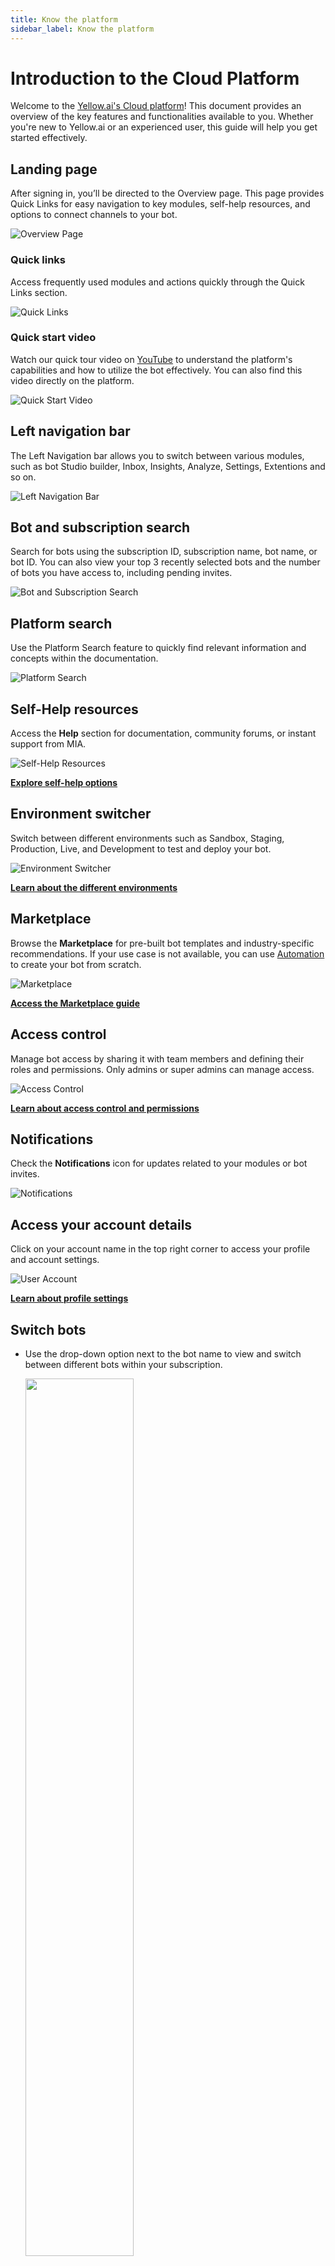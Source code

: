 ```yaml
---
title: Know the platform 
sidebar_label: Know the platform
---
```




# Introduction to the Cloud Platform

Welcome to the [Yellow.ai's Cloud platform](https://cloud.yellow.ai)! This document provides an overview of the key features and functionalities available to you. Whether you're new to Yellow.ai or an experienced user, this guide will help you get started effectively.

## Landing page



After signing in, you’ll be directed to the Overview page. This page provides Quick Links for easy navigation to key modules, self-help resources, and options to connect channels to your bot.

![Overview Page](https://i.imgur.com/NDWatwo.png)

### Quick links

Access frequently used modules and actions quickly through the Quick Links section.

![Quick Links](https://imgur.com/P3MQohz.png)

### Quick start video

Watch our quick tour video on [YouTube](https://www.youtube.com/channel/UCagDUPsrF0yS5KX1hckaUzw/videos) to understand the platform's capabilities and how to utilize the bot effectively. You can also find this video directly on the platform.

![Quick Start Video](https://imgur.com/I036qOq.png)

## Left navigation bar

The Left Navigation bar allows you to switch between various modules, such as bot Studio builder, Inbox, Insights, Analyze, Settings, Extentions and so on.

![Left Navigation Bar](https://imgur.com/NuzLLyG.png)

## Bot and subscription search

Search for bots using the subscription ID, subscription name, bot name, or bot ID. You can also view your top 3 recently selected bots and the number of bots you have access to, including pending invites.

![Bot and Subscription Search](https://i.imgur.com/NaFU9qw.png)

<!-- (https://imgur.com/eYRxoPM.gif) -->

## Platform search

Use the Platform Search feature to quickly find relevant information and concepts within the documentation.

![Platform Search](https://imgur.com/LABjDLA.png)

## Self-Help resources

Access the **Help** section for documentation, community forums, or instant support from MIA.

![Self-Help Resources](https://imgur.com/wP3LbTE.png)

**[Explore self-help options](https://docs.yellow.ai/docs/platform_concepts/Getting%20Started/resources)**

## Environment switcher

Switch between different environments such as Sandbox, Staging, Production, Live, and Development to test and deploy your bot.

![Environment Switcher](https://imgur.com/GtL933N.png)

**[Learn about the different environments](https://docs.yellow.ai/docs/platform_concepts/studio/test-and-publish-bot/modes)**

## Marketplace

Browse the **Marketplace** for pre-built bot templates and industry-specific recommendations. If your use case is not available, you can use [Automation](https://docs.yellow.ai/docs/platform_concepts/studio/overview) to create your bot from scratch.

![Marketplace](https://imgur.com/hyaE929.png)

**[Access the Marketplace guide](https://docs.yellow.ai/docs/platform_concepts/Getting%20Started/marketplaceintro)**

## Access control

Manage bot access by sharing it with team members and defining their roles and permissions. Only admins or super admins can manage access.

![Access Control](https://imgur.com/fcJqwMN.png)

**[Learn about access control and permissions](https://docs.yellow.ai/docs/platform_concepts/Getting%20Started/add-bot-collaborators)**


<!--

## Modify bot configuration

You can modify your bot’s basic details at any time using the **Configure** option. This will not affect the bot’s functionality.

![Modify Bot Configuration](https://i.imgur.com/QMg5bVq.png)

**[Learn more about configuring your bot](https://docs.yellow.ai/docs/platform_concepts/Getting%20Started/modify-bot-configuration)**

-->

## Notifications

Check the **Notifications** icon for updates related to your modules or bot invites.

![Notifications](https://imgur.com/3bnyU13.png)

## Access your account details

Click on your account name in the top right corner to access your profile and account settings.

![User Account](https://imgur.com/jWLqigs.png)

**[Learn about profile settings](https://docs.yellow.ai/docs/platform_concepts/Getting%20Started/user-account-settings)**

## Switch bots

* Use the drop-down option next to the bot name to view and switch between different bots within your subscription.

   <img src="https://imgur.com/3Pkx2eg.png" width="60%"/>

* You can find the Bot Switcher at the bottom right of any module.

   <img src="https://imgur.com/JPOrMia.png" width="60%"/>


## Manage channels

Integrate your bot with various channels to enhance customer reach and meet your business needs.

![Add Channels](https://imgur.com/2W9zlDt.png)

**[Learn about channel integration](https://docs.yellow.ai/docs/platform_concepts/channelConfiguration/overview)**

## Manage languages

Configure your bot to support multiple languages, making conversations more accessible to users in different regions.

![Multilingual Support](https://imgur.com/AqUoqMo.png)

**[Learn more about multilingual bot configuration](https://docs.yellow.ai/docs/cookbooks/studio/multilingual-bot)**




